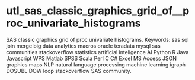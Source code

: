 # utl_sas_classic_graphics_grid_of__proc_univariate_histograms
SAS classic graphics grid of proc univariate histograms. Keywords: sas sql join merge big data analytics macros oracle teradata mysql sas communities stackoverflow statistics artificial inteligence AI Python R Java Javascript WPS Matlab SPSS Scala Perl C C# Excel MS Access JSON graphics maps NLP natural language processing machine learning igraph DOSUBL DOW loop stackoverflow SAS community.
